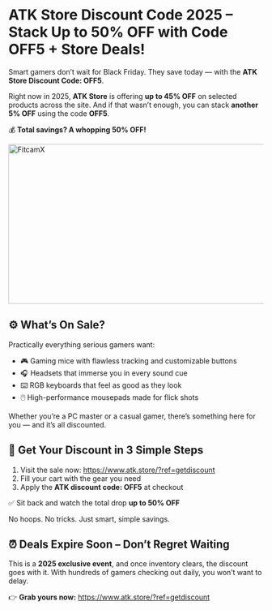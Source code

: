 <h1>ATK Store Discount Code 2025 – Stack Up to 50% OFF with Code OFF5 + Store Deals!</h1>
<p>Smart gamers don’t wait for Black Friday. They save today — with the <strong>ATK Store Discount Code: OFF5</strong>.</p>
<p>Right now in 2025, <strong>ATK Store</strong> is offering <strong>up to 45% OFF</strong> on selected products across the site. And if that wasn’t enough, you can stack <strong>another 5% OFF</strong> using the code <strong>OFF5</strong>.</p>
<p>💰 <strong>Total savings? A whopping 50% OFF!</strong></p>
<a href="https://www.youtube.com/watch?v=lKiguEIdZ-g" target="_blank">
    <img src="https://img.youtube.com/vi/lKiguEIdZ-g/maxresdefault.jpg" alt="FitcamX" width="560" height="315">
</a>
<h2>⚙️ What’s On Sale?</h2>
<p>Practically everything serious gamers want:</p>
<ul>
<li>🎮 Gaming mice with flawless tracking and customizable buttons</li>
<li>🎧 Headsets that immerse you in every sound cue</li>
<li>⌨️ RGB keyboards that feel as good as they look</li>
<li>🖱️ High-performance mousepads made for flick shots</li>
</ul>
<p>Whether you’re a PC master or a casual gamer, there’s something here for you — and it’s all discounted.</p>
<h2>💸 Get Your Discount in 3 Simple Steps</h2>
<ol>
<li>Visit the sale now: <a href="https://www.atk.store/?ref=getdiscount">https://www.atk.store/?ref=getdiscount</a></li>
<li>Fill your cart with the gear you need</li>
<li>Apply the <strong>ATK discount code: OFF5</strong> at checkout</li>
</ol>
<p>✅ Sit back and watch the total drop <strong>up to 50% OFF</strong></p>
<p>No hoops. No tricks. Just smart, simple savings.</p>
<h2>⏰ Deals Expire Soon – Don’t Regret Waiting</h2>
<p>This is a <strong>2025 exclusive event</strong>, and once inventory clears, the discount goes with it. With hundreds of gamers checking out daily, you won’t want to delay.</p>
<p>👉 <strong>Grab yours now:</strong> <a href="https://www.atk.store/?ref=getdiscount">https://www.atk.store/?ref=getdiscount</a></p>
</body>
</html>
